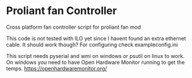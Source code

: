 # Proliant fan Controller

Cross platform fan controller script for proliant fan mod

This code is not tested with ILO yet since I havent found an extra ethernet cable. It should work though?
For configuring check exampleconfig.ini

This script needs pyserial and wmi on windows or psutil on linux to work.
On windows you need to have Open Hardware Monitor running to get the temps.
https://openhardwaremonitor.org/